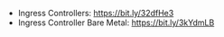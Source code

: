- Ingress Controllers: https://bit.ly/32dfHe3
- Ingress Controller Bare Metal: https://bit.ly/3kYdmLB
